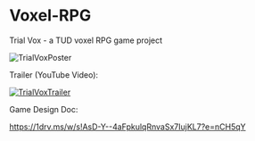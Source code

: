 # Voxel-RPG

Trial Vox - a TUD voxel RPG game project

![TrialVoxPoster](https://github.com/ZsoltHevesi/Voxel-RPG/assets/124164938/ee03eeca-fa4c-4da9-9e2b-b8d79ee23b0c)

Trailer (YouTube Video):

[![TrialVoxTrailer](https://img.youtube.com/vi/dmLDlVRioho/0.jpg)](https://www.youtube.com/watch?v=dmLDlVRioho)

Game Design Doc:

https://1drv.ms/w/s!AsD-Y--4aFpkulqRnvaSx7IujKL7?e=nCH5qY
